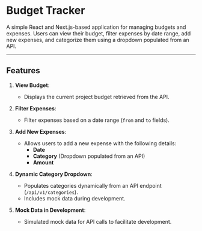 # **Budget Tracker**

A simple React and Next.js-based application for managing budgets and expenses. Users can view their budget, filter expenses by date range, add new expenses, and categorize them using a dropdown populated from an API.

---

## **Features**

1. **View Budget**:
    - Displays the current project budget retrieved from the API.

2. **Filter Expenses**:
    - Filter expenses based on a date range (`from` and `to` fields).

3. **Add New Expenses**:
    - Allows users to add a new expense with the following details:
        - **Date**
        - **Category** (Dropdown populated from an API)
        - **Amount**

4. **Dynamic Category Dropdown**:
    - Populates categories dynamically from an API endpoint (`/api/v1/categories`).
    - Includes mock data during development.

5. **Mock Data in Development**:
    - Simulated mock data for API calls to facilitate development.
